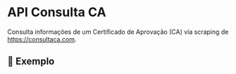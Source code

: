 # API Consulta CA

Consulta informações de um Certificado de Aprovação (CA) via scraping de https://consultaca.com.

## 🧪 Exemplo
